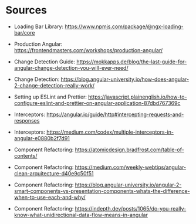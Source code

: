 # Sources

- Loading Bar Library: https://www.npmjs.com/package/@ngx-loading-bar/core
- Production Angular: https://frontendmasters.com/workshops/production-angular/
- Change Detection Guide: https://mokkapps.de/blog/the-last-guide-for-angular-change-detection-you-will-ever-need/
- Change Detection: https://blog.angular-university.io/how-does-angular-2-change-detection-really-work/
- Setting up ESLint and Prettier: https://javascript.plainenglish.io/how-to-configure-eslint-and-prettier-on-angular-application-87dbd767369c

- Interceptors: https://angular.io/guide/http#intercepting-requests-and-responses
- Interceptors: https://medium.com/codex/multiple-interceptors-in-angular-e0880b2f7d91

- Component Refactoring: https://atomicdesign.bradfrost.com/table-of-contents/
- Component Refactoring: https://medium.com/weekly-webtips/angular-clean-arquitecture-d40e9c50f51
- Component Refactoring: https://blog.angular-university.io/angular-2-smart-components-vs-presentation-components-whats-the-difference-when-to-use-each-and-why/
- Component Refactoring: https://indepth.dev/posts/1065/do-you-really-know-what-unidirectional-data-flow-means-in-angular
